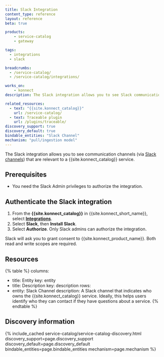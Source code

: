 ```yaml
---
title: Slack Integration
content_type: reference
layout: reference
beta: true

products:
    - service-catalog
    - gateway

tags:
  - integrations
  - slack

breadcrumbs:
  - /service-catalog/
  - /service-catalog/integrations/

works_on:
    - konnect
description: The Slack integration allows you to see Slack communication channels that are relevant to a {{site.konnect_catalog}} service.

related_resources:
  - text: "{{site.konnect_catalog}}"
    url: /service-catalog/
  - text: Traceable plugin
    url: /plugins/traceable/
discovery_support: true
discovery_default: true
bindable_entities: "Slack Channel"
mechanism: "pull/ingestion model"
---
```



The Slack integration allows you to see communication channels (via [Slack channels](https://slack.com/help/articles/360017938993-What-is-a-channel)) that are relevant to a {{site.konnect_catalog}} service.

## Prerequisites

* You need the Slack Admin privileges to authorize the integration.

## Authenticate the Slack integration

1. From the **{{site.konnect_catalog}}** in {{site.konnect_short_name}}, select **[Integrations](https://cloud.konghq.com/us/service-catalog/integrations)**.
2. Select **Slack**, then **Install Slack**.
3. Select **Authorize**. 
   Only Slack admins can authorize the integration.

Slack will ask you to grant consent to {{site.konnect_product_name}}. Both read and write scopes are required.

## Resources

<!--vale off-->
{% table %}
columns:
  - title: Entity
    key: entity
  - title: Description
    key: description
rows:
  - entity: Slack Channel 
    description: 
       A Slack channel that indicates who owns the {{site.konnect_catalog}} service. Ideally, this helps users identify who they can contact if they have questions about a service.
{% endtable %}
<!--vale on-->

## Discovery information

<!-- vale off-->

{% include_cached service-catalog/service-catalog-discovery.html 
   discovery_support=page.discovery_support
   discovery_default=page.discovery_default
   bindable_entities=page.bindable_entities
   mechanism=page.mechanism %}

<!-- vale on-->
